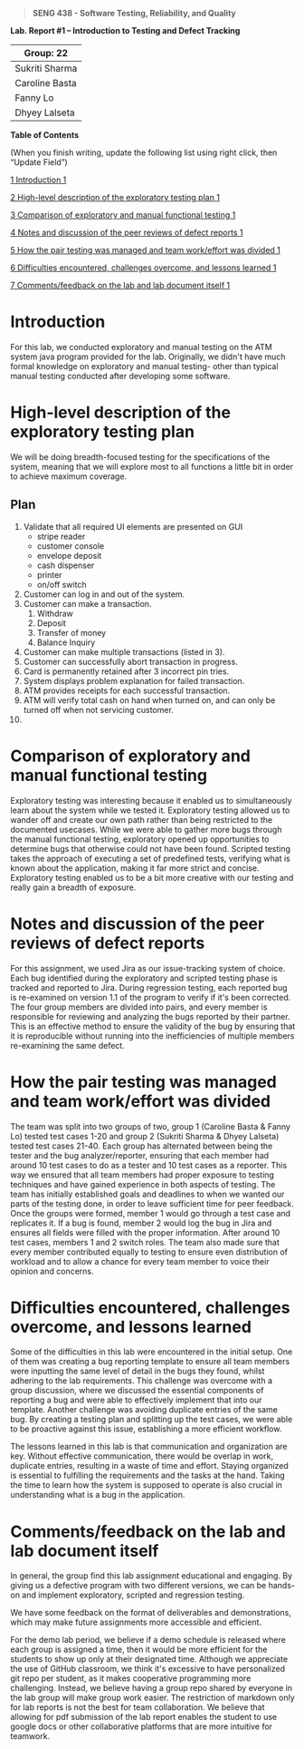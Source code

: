 >   **SENG 438 - Software Testing, Reliability, and Quality**

**Lab. Report \#1 – Introduction to Testing and Defect Tracking**

| Group: 22      |
|-----------------|
| Sukriti Sharma               |   
| Caroline Basta              |   
| Fanny Lo               |   
| Dhyey Lalseta                |   


**Table of Contents**

(When you finish writing, update the following list using right click, then
“Update Field”)

[1 Introduction	1](#_Toc439194677)

[2 High-level description of the exploratory testing plan	1](#_Toc439194678)

[3 Comparison of exploratory and manual functional testing	1](#_Toc439194679)

[4 Notes and discussion of the peer reviews of defect reports	1](#_Toc439194680)

[5 How the pair testing was managed and team work/effort was
divided	1](#_Toc439194681)

[6 Difficulties encountered, challenges overcome, and lessons
learned	1](#_Toc439194682)

[7 Comments/feedback on the lab and lab document itself	1](#_Toc439194683)

# Introduction

For this lab, we conducted exploratory and manual testing on the ATM system java program provided for the lab. Originally, we didn't have much formal knowledge on exploratory and manual testing- other than typical manual testing conducted after developing some software.

# High-level description of the exploratory testing plan

We will be doing breadth-focused testing for the specifications of the system, meaning that we will explore most to all functions a little bit in order to achieve maximum coverage.

## Plan
1. Validate that all required UI elements are presented on GUI
    - stripe reader
    - customer console
    - envelope deposit
    - cash dispenser
    - printer
    - on/off switch
2. Customer can log in and out of the system.
3. Customer can make a transaction.
    1. Withdraw
    2. Deposit
    3. Transfer of money
    4. Balance Inquiry
4. Customer can make multiple transactions (listed in 3).
5. Customer can successfully abort transaction in progress.
6. Card is permanently retained after 3 incorrect pin tries.
7. System displays problem explanation for failed transaction.
8. ATM provides receipts for each successful transaction.
9. ATM will verify total cash on hand when turned on, and can only be turned off when not servicing customer.
10. 
# Comparison of exploratory and manual functional testing
Exploratory testing was interesting because it enabled us to simultaneously learn about the system while we tested it. Exploratory testing allowed us to wander off and create our own path rather than being restricted to the documented usecases. While we were able to gather more bugs through the manual functional testing, exploratory opened up opportunities to determine bugs that otherwise could not have been found. Scripted testing takes the approach of executing a set of predefined tests, verifying what is known about the application, making it far more strict and concise. Exploratory testing enabled us to be a bit more creative with our testing and really gain a breadth of exposure.

# Notes and discussion of the peer reviews of defect reports

For this assignment, we used Jira as our issue-tracking system of choice. Each bug identified during the exploratory and scripted testing phase is tracked and reported to Jira. During regression testing, each reported bug is re-examined on version 1.1 of the program to verify if it's been corrected. The four group members are divided into pairs, and every member is responsible for reviewing and analyzing the bugs reported by their partner. This is an effective method to ensure the validity of the bug by ensuring that it is reproducible without running into the inefficiencies of multiple members re-examining the same defect.

# How the pair testing was managed and team work/effort was divided 

The team was split into two groups of two, group 1 (Caroline Basta & Fanny Lo) tested test cases 1-20 and group 2 (Sukriti Sharma & Dhyey Lalseta) tested test cases 21-40. Each group has alternated between being the tester and the bug analyzer/reporter, ensuring that each member had around 10 test cases to do as a tester and 10 test cases as a reporter. This way we ensured that all team members had proper exposure to testing techniques and have gained experience in both aspects of testing. The team has initially established goals and deadlines to when we wanted our parts of the testing done, in order to leave sufficient time for peer feedback. Once the groups were formed, member 1 would go through a test case and replicates it. If a bug is found, member 2 would log the bug in Jira and ensures all fields were filled with the proper information. After around 10 test cases, members 1 and 2 switch roles. The team also made sure that every member contributed equally to testing to ensure even distribution of workload and to allow a chance for every team member to voice their opinion and concerns.

# Difficulties encountered, challenges overcome, and lessons learned

 Some of the difficulties in this lab were encountered in the initial setup. One of them was creating a bug reporting template to ensure all team members were inputting the same level of detail in the bugs they found, whilst adhering to the lab requirements. This challenge was overcome with a group discussion, where we discussed the essential components of reporting a bug and were able to effectively implement that into our template. Another challenge was avoiding duplicate entries of the same bug. By creating a testing plan and splitting up the test cases, we were able to be proactive against this issue, establishing a more efficient workflow. 

The lessons learned in this lab is that communication and organization are key. Without effective communication, there would be overlap in work, duplicate entries, resulting in a waste of time and effort. Staying organized is essential to fulfilling the requirements and the tasks at the hand. Taking the time to learn how the system is supposed to operate is also crucial in understanding what is a bug in the application.

# Comments/feedback on the lab and lab document itself

In general, the group find this lab assignment educational and engaging. By giving us a defective program with two different versions, we can be hands-on and implement exploratory, scripted and regression testing.

We have some feedback on the format of deliverables and demonstrations, which may make future assignments more accessible and efficient. 

For the demo lab period, we believe if a demo schedule is released where each group is assigned a time, then it would be more efficient for the students to show up only at their designated time.
Although we appreciate the use of GitHub classroom, we think it's excessive to have personalized git repo per student, as it makes cooperative programming more challenging. Instead, we believe having a group repo shared by everyone in the lab group will make group work easier. 
The restriction of markdown only for lab reports is not the best for team collaboration. We believe that allowing for pdf submission of the lab report enables the student to use google docs or other collaborative platforms that are more intuitive for teamwork.
